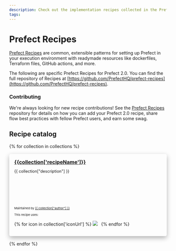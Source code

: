 ```yaml
---
description: Check out the implementation recipes collected in the Prefect Recipes library.
tags:
---
```


# Prefect Recipes

[Prefect Recipes](https://github.com/PrefectHQ/prefect-recipes) are common, extensible patterns for setting up Prefect in your execution environment with readymade resources like dockerfiles, Terraform files, GitHub actions, and more.

The following are specific Prefect Recipes for Prefect 2.0. You can find the full repository of Recipes at [https://github.com/PrefectHQ/prefect-recipes](https://github.com/PrefectHQ/prefect-recipes).

### Contributing

We're always looking for new recipe contributions! See the [Prefect Recipes](https://github.com/PrefectHQ/prefect-recipes#contributing--swag-) repository for details on how you can add your Prefect 2.0 recipe, share flow best practices with fellow Prefect users, and earn some swag.

## Recipe catalog

<!-- The code below is a jinja2 template that will be rendered by generate_catalog.py -->
<div style="display:grid; grid-template-columns: repeat(auto-fit, minmax(300px, 1fr)); gap: 1rem; margin: 1rem 0 3rem">
{% for collection in collections %}
    <div style="padding: 1rem; box-shadow: 0 6px 16px rgba(0, 0, 0, .3); border-radius: 5px">
        <a href="{{ collection['recipeUrl'] }}">
            <h3 style="margin: 0">{{collection['recipeName']}}</h3>
        </a>
        <div style="height: 110px;">
            <p style="font-size: 0.8rem">
                {{ collection["description"] }}
            </p>
        </div>
        <p style="font-size: 0.6rem">
            Maintained by <a href="{{ collection["authorUrl"] }}">{{ collection["author"] }}</a>
        </p>
        <p style="font-size: 0.6rem">
            This recipe uses:
        </p>
        <p>
            {% for icon in collection['iconUrl'] %}
                <img src="{{ icon }}" style="max-height: 48px; max-width: 48px; margin: 0 0.5em 0 auto;">
            {% endfor %}
        </p>
    </div>
{% endfor %}
</div >
